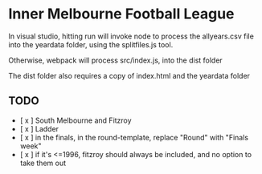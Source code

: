 # Inner Melbourne Football League

In visual studio, hitting run will invoke node to process the allyears.csv file into the yeardata folder, using the splitfiles.js tool.

Otherwise, webpack will process src/index.js, into the dist folder

The dist folder also requires a copy of index.html and the yeardata folder

## TODO

* [ x ] South Melbourne and Fitzroy
* [ x ] Ladder
* [ x ] in the finals, in the round-template, replace "Round" with "Finals week"
* [ x ] if it's <=1996, fitzroy should always be included, and no option to take them out
